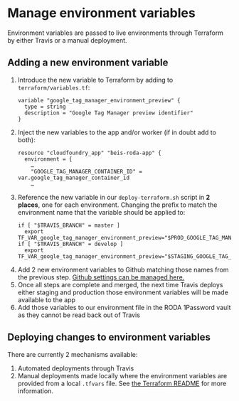 # Manage environment variables

Environment variables are passed to live environments through Terraform by either Travis or a manual deployment.

## Adding a new environment variable

1. Introduce the new variable to Terraform by adding to `terraform/variables.tf`:
   ```
   variable "google_tag_manager_environment_preview" {
     type = string
     description = "Google Tag Manager preview identifier"
   }
   ```
1. Inject the new variables to the app and/or worker (if in doubt add to both):
   ```
   resource "cloudfoundry_app" "beis-roda-app" {
     environment = {
       …
       "GOOGLE_TAG_MANAGER_CONTAINER_ID" = var.google_tag_manager_container_id
       …
   ```
1. Reference the new variable in our `deploy-terraform.sh` script in **2 places**, one for each environment. Changing the prefix to match the environment name that the variable should be applied to:
   ```
   if [ "$TRAVIS_BRANCH" = master ]
     export TF_VAR_google_tag_manager_environment_preview="$PROD_GOOGLE_TAG_MANAGER_ENVIRONMENT_PREVIEW"
   if [ "$TRAVIS_BRANCH" = develop ]
     export TF_VAR_google_tag_manager_environment_preview="$STAGING_GOOGLE_TAG_MANAGER_ENVIRONMENT_PREVIEW"
   ```
1. Add 2 new environment variables to Github matching those names from the previous step. [Github settings can be managed here.](https://github.com/UKGovernmentBEIS/beis-report-official-development-assistance/settings/secrets/actions)
1. Once all steps are complete and merged, the next time Travis deploys either staging and production those environment variables will be made available to the app
1. Add those variables to our environment file in the RODA 1Password vault as they cannot be read back out of Travis

## Deploying changes to environment variables

There are currently 2 mechanisms available:

1. Automated deployments through Travis
1. Manual deployments made locally where the environment variables are provided from a local `.tfvars` file. See [the Terraform README](/terraform/README.md#Manual-Deployment) for more information.
